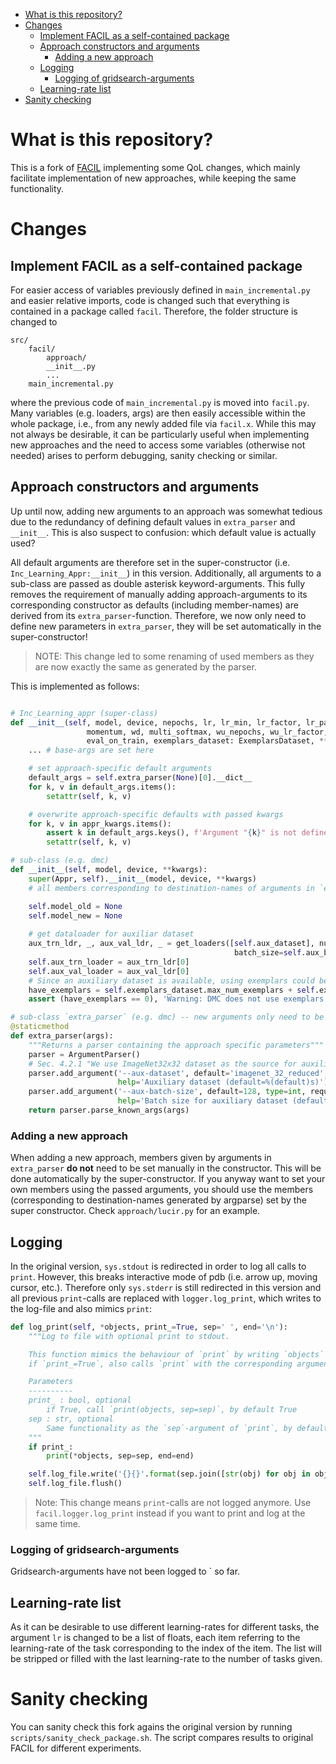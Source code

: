 <!-- TOC start (generated with https://github.com/derlin/bitdowntoc) -->

- [What is this repository?](#what-is-this-repository)
- [Changes](#changes)
  - [Implement FACIL as a self-contained package](#implement-facil-as-a-self-contained-package)
  - [Approach constructors and arguments](#approach-constructors-and-arguments)
    - [Adding a new approach](#adding-a-new-approach)
  - [Logging](#logging)
    - [Logging of gridsearch-arguments](#logging-of-gridsearch-arguments)
  - [Learning-rate list](#learning-rate-list)
- [Sanity checking](#sanity-checking)

<!-- TOC end -->

# What is this repository?

This is a fork of [FACIL](https://github.com/mmasana/FACIL) implementing some QoL changes, which mainly facilitate implementation of new approaches, while keeping the same functionality.

# Changes

## Implement FACIL as a self-contained package

For easier access of variables previously defined in `main_incremental.py` and easier relative imports, code is changed such that everything is contained in a package called `facil`.
Therefore, the folder structure is changed to

```
src/
    facil/
        approach/
        __init__.py
        ...
    main_incremental.py
```
where the previous code of `main_incremental.py` is moved into `facil.py`.
Many variables (e.g. loaders, args) are then easily accessible within the whole package, i.e., from any newly added file via `facil.x`. While this may not always be desirable, it can be particularly useful when implementing new approaches and the need to access some variables (otherwise not needed) arises to perform debugging, sanity checking or similar.

## Approach constructors and arguments

Up until now, adding new arguments to an approach was somewhat tedious due to the redundancy of defining default values in `extra_parser` and `__init__`. This is also suspect to confusion: which default value is actually used? 

All default arguments are therefore set in the super-constructor (i.e. `Inc_Learning_Appr:__init__`) in this version. Additionally, all arguments to a sub-class are passed as double asterisk keyword-arguments. This fully removes the requirement of manually adding approach-arguments to its corresponding constructor as defaults (including member-names) are derived from its `extra_parser`-function. Therefore, we now only need to define new parameters in `extra_parser`, they will be set automatically in the super-constructor!

> NOTE: This change led to some renaming of used members as they are now exactly the same as generated by the parser.

This is implemented as follows:
``` python 

# Inc_Learning_appr (super-class)
def __init__(self, model, device, nepochs, lr, lr_min, lr_factor, lr_patience, clipgrad,
                 momentum, wd, multi_softmax, wu_nepochs, wu_lr_factor, fix_bn,
                 eval_on_train, exemplars_dataset: ExemplarsDataset, **appr_kwargs):
    ... # base-args are set here

    # set approach-specific default arguments
    default_args = self.extra_parser(None)[0].__dict__
    for k, v in default_args.items():
        setattr(self, k, v)

    # overwrite approach-specific defaults with passed kwargs
    for k, v in appr_kwargs.items():
        assert k in default_args.keys(), f'Argument "{k}" is not defined in {self.__class__.__name__}.extra_parser!'
        setattr(self, k, v)

# sub-class (e.g. dmc)
def __init__(self, model, device, **kwargs):
    super(Appr, self).__init__(model, device, **kwargs)
    # all members corresponding to destination-names of arguments in `extra_parser` are already set now!

    self.model_old = None
    self.model_new = None
    
    # get dataloader for auxiliar dataset
    aux_trn_ldr, _, aux_val_ldr, _ = get_loaders([self.aux_dataset], num_tasks=1, nc_first_task=None, validation=0,
                                                  batch_size=self.aux_batch_size, num_workers=4, pin_memory=False)
    self.aux_trn_loader = aux_trn_ldr[0]
    self.aux_val_loader = aux_val_ldr[0]
    # Since an auxiliary dataset is available, using exemplars could be redundant
    have_exemplars = self.exemplars_dataset.max_num_exemplars + self.exemplars_dataset.max_num_exemplars_per_class
    assert (have_exemplars == 0), 'Warning: DMC does not use exemplars. Comment this line to force it.'

# sub-class `extra_parser` (e.g. dmc) -- new arguments only need to be defined here
@staticmethod
def extra_parser(args):
    """Returns a parser containing the approach specific parameters"""
    parser = ArgumentParser()
    # Sec. 4.2.1 "We use ImageNet32x32 dataset as the source for auxiliary data in the model consolidation stage."
    parser.add_argument('--aux-dataset', default='imagenet_32_reduced', type=str, required=False,
                        help='Auxiliary dataset (default=%(default)s)')
    parser.add_argument('--aux-batch-size', default=128, type=int, required=False,
                        help='Batch size for auxiliary dataset (default=%(default)s)')
    return parser.parse_known_args(args)

```

### Adding a new approach
When adding a new approach, members given by arguments in `extra_parser` **do not** need to be set manually in the constructor. This will be done automatically by the super-constructor. If you anyway want to set your own members using the passed arguments, you should use the members (corresponding to destination-names generated by argparse) set by the super constructor. Check `approach/lucir.py` for an example. 

## Logging
In the original version, `sys.stdout` is redirected in order to log all calls to `print`. However, this breaks interactive mode of pdb (i.e. arrow up, moving cursor, etc.). 
Therefore only `sys.stderr` is still redirected in this version and all previous `print`-calls are replaced with `logger.log_print`, which writes to the log-file and also mimics `print`:

```python
def log_print(self, *objects, print_=True, sep=' ', end='\n'):
    """Log to file with optional print to stdout.

    This function mimics the behaviour of `print` by writing `objects` to `self.log_file`, seperated by `sep`.
    if `print_=True`, also calls `print` with the corresponding arguments. 

    Parameters
    ----------
    print_ : bool, optional
        if True, call `print(objects, sep=sep)`, by default True
    sep : str, optional
        Same functionality as the `sep`-argument of `print`, by default ' '
    """
    if print_:
        print(*objects, sep=sep, end=end)

    self.log_file.write('{}{}'.format(sep.join([str(obj) for obj in objects]), end))
    self.log_file.flush()
```
> Note: This change means `print`-calls are not logged anymore. Use `facil.logger.log_print` instead if you want to print and log at the same time.

### Logging of gridsearch-arguments
Gridsearch-arguments have not been logged to ` so far. 
## Learning-rate list

As it can be desirable to use different learning-rates for different tasks, the argument `lr` is changed to be a list of floats, each item referring to the learning-rate of the task corresponding to the index of the item. The list will be stripped or filled with the last learning-rate to the number of tasks given. 

# Sanity checking

You can sanity check this fork agains the original version by running `scripts/sanity_check_package.sh`. The script compares results to original FACIL for different experiments. 